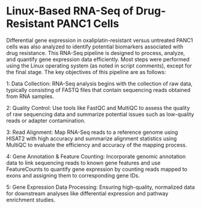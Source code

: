 # Linux-Based RNA-Seq of Drug-Resistant PANC1 Cells

Differential gene expression in oxaliplatin-resistant versus untreated PANC1 cells was also analyzed to identify potential biomarkers associated with drug resistance. This RNA-Seq pipeline is designed to process, analyze, and quantify gene expression data efficiently. Most steps were performed using the Linux operating system (as noted in script comments), except for the final stage. The key objectives of this pipeline are as follows:


1: Data Collection:
RNA-Seq analysis begins with the collection of raw data, typically consisting of FASTQ files that contain sequencing reads obtained from RNA samples.

2: Quality Control: 
Use tools like FastQC and MultiQC to assess the quality of raw sequencing data and summarize potential issues such as low-quality reads or adapter contamination.

3: Read Alignment: Map RNA-Seq reads to a reference genome using HISAT2 with high accuracy and summarize alignment statistics using MultiQC to evaluate the efficiency and accuracy of the mapping process.

4: Gene Annotation & Feature Counting: Incorporate genomic annotation data to link sequencing reads to known gene features and use FeatureCounts to quantify gene expression by counting reads mapped to exons and assigning them to corresponding gene IDs.

5: Gene Expression Data Processing: Ensuring high-quality, normalized data for downstream analyses like differential expression and pathway enrichment studies.

